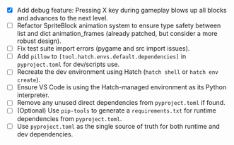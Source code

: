 - [x] Add debug feature: Pressing X key during gameplay blows up all blocks and advances to the next level.
- [ ] Refactor SpriteBlock animation system to ensure type safety between list and dict animation_frames (already patched, but consider a more robust design).
- [ ] Fix test suite import errors (pygame and src import issues).
- [ ] Add `pillow` to `[tool.hatch.envs.default.dependencies]` in `pyproject.toml` for dev/scripts use.
- [ ] Recreate the dev environment using Hatch (`hatch shell` or `hatch env create`).
- [ ] Ensure VS Code is using the Hatch-managed environment as its Python interpreter.
- [ ] Remove any unused direct dependencies from `pyproject.toml` if found.
- [ ] (Optional) Use `pip-tools` to generate a `requirements.txt` for runtime dependencies from `pyproject.toml`.
- [ ] Use `pyproject.toml` as the single source of truth for both runtime and dev dependencies. 
